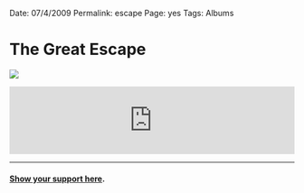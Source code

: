 
Date: 07/4/2009
Permalink: escape
Page: yes
Tags: Albums

# The Great Escape

![](http://media.tumblr.com/301ba67b7d2a7131a514921e76c3a5f2/tumblr_inline_mhaquosWIu1qz4rgp.jpg)

<iframe style="border: 0; width: 100%; height: 120px;" src="http://bandcamp.com/EmbeddedPlayer/album=3848718587/size=large/bgcol=ffffff/linkcol=333333/tracklist=false/artwork=none/transparent=true/" seamless><a href="http://nashp.bandcamp.com/album/the-great-escape">The Great Escape by NASHP</a></iframe>

---- 

#### [Show your support here](money).
